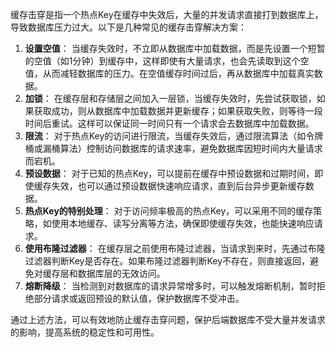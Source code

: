 缓存击穿是指一个热点Key在缓存中失效后，大量的并发请求直接打到数据库上，导致数据库压力过大。以下是几种常见的缓存击穿解决方案：

1. **设置空值**：
   当缓存失效时，不立即从数据库中加载数据，而是先设置一个短暂的空值（如1分钟）到缓存中，这样即使有大量请求，也会先读取到这个空值，从而减轻数据库的压力。在空值缓存时间过后，再从数据库中加载真实数据。
2. **加锁**：
   在缓存层和存储层之间加入一层锁，当缓存失效时，先尝试获取锁，如果获取成功，则从数据库中加载数据并更新缓存；如果获取失败，则等待一段时间后重试。这样可以保证同一时间只有一个请求会去数据库中加载数据。
3. **限流**：
   对于热点Key的访问进行限流，当缓存失效后，通过限流算法（如令牌桶或漏桶算法）控制访问数据库的请求速率，避免数据库因短时间内大量请求而宕机。
4. **预设数据**：
   对于已知的热点Key，可以提前在缓存中预设数据和过期时间，即使缓存失效，也可以通过预设数据快速响应请求，直到后台异步更新缓存数据。
5. **热点Key的特别处理**：
   对于访问频率极高的热点Key，可以采用不同的缓存策略，如使用本地缓存、读写分离等方法，确保即使缓存失效，也能快速响应请求。
6. **使用布隆过滤器**：
   在缓存层之前使用布隆过滤器，当请求到来时，先通过布隆过滤器判断Key是否存在。如果布隆过滤器判断Key不存在，则直接返回，避免对缓存层和数据库层的无效访问。
7. **熔断降级**：
   当检测到对数据库的请求异常增多时，可以触发熔断机制，暂时拒绝部分请求或返回预设的默认值，保护数据库不受冲击。

通过上述方法，可以有效地防止缓存击穿问题，保护后端数据库不受大量并发请求的影响，提高系统的稳定性和可用性。
